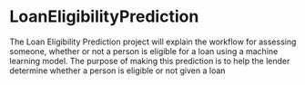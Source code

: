 # LoanEligibilityPrediction
The Loan Eligibility Prediction project will explain the workflow for assessing someone, whether or not a person is eligible for a loan using a machine learning model. The purpose of making this prediction is to help the lender determine whether a person is eligible or not given a loan
